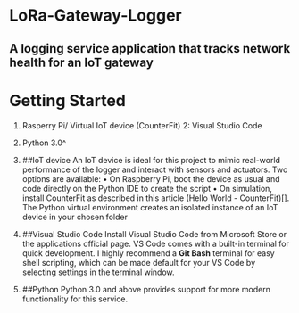 # LoRa-Gateway-Logger
A logging service application that tracks network health for an IoT gateway
---

# Getting Started
1. Rasperry Pi/ Virtual IoT device (CounterFit)
2: Visual Studio Code
3. Python 3.0^

1. ##IoT device
An IoT device is ideal for this project to mimic real-world performance of the logger and interact with sensors and actuators. Two options are available:
    • On Raspberry Pi, boot the device as usual and code directly on the Python IDE to create the script
    • On simulation, install CounterFit as described in this article (Hello World - CounterFit)[].
The Python virtual environment creates an isolated instance of an IoT device in your chosen folder

2. ##Visual Studio Code
Install Visual Studio Code from Microsoft Store or the applications official page. VS Code comes with a built-in terminal for quick development. I highly recommend a **Git Bash** terminal for easy shell scripting, which can be made default for your VS Code by selecting settings in the terminal window.

3. ##Python 
Python 3.0 and above provides support for more modern functionality for this service. 
